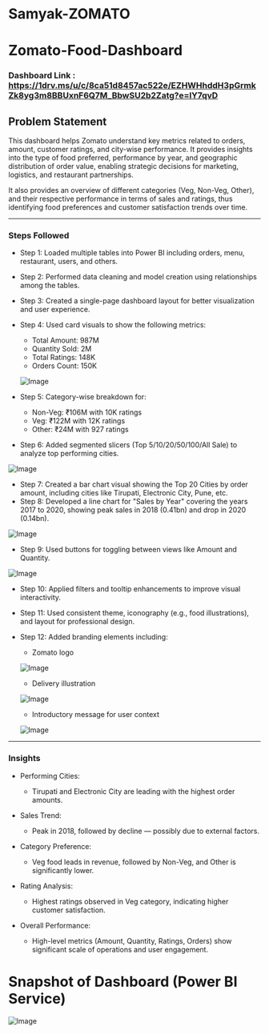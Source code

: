 # Samyak-ZOMATO
# Zomato-Food-Dashboard

### Dashboard Link : https://1drv.ms/u/c/8ca51d8457ac522e/EZHWHhddH3pGrmkZk8yg3m8BBUxnF6Q7M_BbwSU2b2Zatg?e=lY7qvD

## Problem Statement

This dashboard helps Zomato understand key metrics related to orders, amount, customer ratings, and city-wise performance. It provides insights into the type of food preferred, performance by year, and geographic distribution of order value, enabling strategic decisions for marketing, logistics, and restaurant partnerships.

It also provides an overview of different categories (Veg, Non-Veg, Other), and their respective performance in terms of sales and ratings, thus identifying food preferences and customer satisfaction trends over time.

---

### Steps Followed

* Step 1: Loaded multiple tables into Power BI including orders, menu, restaurant, users, and others.
* Step 2: Performed data cleaning and model creation using relationships among the tables.
* Step 3: Created a single-page dashboard layout for better visualization and user experience.
* Step 4: Used card visuals to show the following metrics:

  * Total Amount: 987M
  * Quantity Sold: 2M
  * Total Ratings: 148K
  * Orders Count: 150K
 
    
  ![Image](https://github.com/user-attachments/assets/b95d83aa-6414-4d54-a386-428a860c61ec)
* Step 5: Category-wise breakdown for:

  * Non-Veg: ₹106M with 10K ratings
  * Veg: ₹122M with 12K ratings
  * Other: ₹24M with 927 ratings
* Step 6: Added segmented slicers (Top 5/10/20/50/100/All Sale) to analyze top performing cities.

![Image](https://github.com/user-attachments/assets/e7ea592b-0b90-44d0-b6e5-730c0482b113)
* Step 7: Created a bar chart visual showing the Top 20 Cities by order amount, including cities like Tirupati, Electronic City, Pune, etc.
* Step 8: Developed a line chart for "Sales by Year" covering the years 2017 to 2020, showing peak sales in 2018 (0.41bn) and drop in 2020 (0.14bn).

![Image](https://github.com/user-attachments/assets/4134fd2e-ccdb-4f65-9f51-f1d8ab549e54.jpg)
* Step 9: Used buttons for toggling between views like Amount and Quantity.



![Image](https://github.com/user-attachments/assets/488452eb-337a-456b-b1a5-91b57ba39b45)

* Step 10: Applied filters and tooltip enhancements to improve visual interactivity.
* Step 11: Used consistent theme, iconography (e.g., food illustrations), and layout for professional design.
* Step 12: Added branding elements including:

  * Zomato logo


   ![Image](https://github.com/user-attachments/assets/40d0382a-ae78-4af7-b28a-f1fc1794cd58)
  * Delivery illustration

   ![Image](https://github.com/user-attachments/assets/04a35d5d-2f08-4faf-86a7-8d072d261a73)
  * Introductory message for user context

   ![Image](https://github.com/user-attachments/assets/ecb8f639-2189-4a97-bfb7-820839d9715b)

---

### Insights

* Performing Cities:

  * Tirupati and Electronic City are leading with the highest order amounts.
* Sales Trend:

  * Peak in 2018, followed by decline — possibly due to external factors.
* Category Preference:

  * Veg food leads in revenue, followed by Non-Veg, and Other is significantly lower.
* Rating Analysis:

  * Highest ratings observed in Veg category, indicating higher customer satisfaction.
* Overall Performance:

  * High-level metrics (Amount, Quantity, Ratings, Orders) show significant scale of operations and user engagement.

# Snapshot of Dashboard (Power BI Service)

![Image](https://github.com/user-attachments/assets/983920f9-9c44-412d-8804-78cf26ee37e2)


